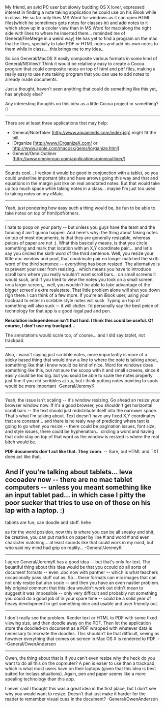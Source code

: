 My friend, an avid PC user but slowly budding OS X lover, expressed interest in finding a note taking application he could use on his iBook while in class.  He so far only likes MS Word for windows as it can open HTML files(which he sometimes gets notes for classes in) and add notes to it which show up in a cooler view than in MS Word for mac(along the right side with lines to where he inserted them... reminded me of General/FileMerge in a weird way)
He has yet to find a program on the mac that he likes, specially to take PDF or HTML notes and add his own notes to them while in class.... this brings me to my idea...

So can General/MacOS X easily composite various formats in some kind of General/NSView?  Think it would be relatively easy to create a Cocoa program that could composite notes on top of html and pdf files, making a really easy to use note taking program that you can use to add notes to already made documents.

Just a thought, haven't seen anything that could do something like this yet, has anybody else?

Any interesting thoughts on this idea as a little Cocoa project or something? :)

----

There are at least three applications that may help:

* General/NoteTaker  [http://www.aquaminds.com/index.jsp] might fit the bill.
* iOrganize [http://www.iOrganizeX.com/ or http://www.apple.com/macosx/gems/iorganize.html]
* General/OmniOutliner [http://www.omnigroup.com/applications/omnioutliner/]


----
Sounds cool... I reckon it would be good in conjunction with a tablet, so you could underline important bits and have arrows going this way and that and equations in the margin just like on real annotated notes. But that would take up too much space while taking notes in a class... maybe I'm just too used to taking notes on my eMate.

----
Yeah, just pondering how easy such a thing would be, be fun to be able to take notes on top of html/pdf/others.  

----

I hate to poop on  your party -- but unless you guys have the team and the funding it ain't gunna happen.  And here's why:  the thing about taking notes on top of most documents, is that they are generally resizable, whereas peices of paper are not :).  What this basically means, is that you circle something and mark that location with an X,Y coordinate pair.... and let's say you circled the sixth word of the third sentence.  Well, you resize your little doc window and poof, that coodrinate pair no longer matched the sixth word of the third sentence -- everything has been resized.  The alternative is to prevent your user from resizing... which means you have to introduce scroll bars where you really wouldn't want scroll bars... on small screens it would suck, and if you tried to view the notes you took on a small screen, on a larger screen,,, well, you wouldn't be able to take advantage of the bigger screen's extra realestate.  That little problem alone will shut you down righ there.  I can think of a few more.  If you're an iBook user, using your trackpad to enter in scribble style notes will suck.  Typing on top of something will also suck -- it will clutter.  I'd personally say the best peice of technology for that app is a good legal pad and pen.

**Resolution independence isn't that hard. I think this could be useful. Of course, I don't use my trackpad...**

The annotations would scale too, of course... and I did say tablet, not trackpad.

----
Also, i wasn't saying just scribble notes, more importantly is more of a sticky based thing that would draw a line to where the note is talking about, something like that i know would be kind of nice.  Word for windows does something like this, but not sure the scoop with it and small screens, since it easily could be too big.  but you sould be able to scale the notes properly just fine if you did scribbles at x,y, but i think putting notes pointing to spots would be more important
-General/JeremyK

----

Yeah, the issue isn't scaling -- it's window resizing.  Go ahead an resize your browser window now.  If it's a good browser, you shouldn't get horizontal scroll bars -- the text should just redistribute itself into the narrower space.  That's what I'm talking about.  Text doesn't have any fixed X,Y coordinates that are constant... and there is no realy way of predicting where text is going to go when you resize -- there could be pagination issues, font size, and style issues, there could be hyphenation... circling a word and having that cicle stay on top of that word as the window is resized is where the real bitch would be.

**PDF documents don't act like that. They zoom.** -- Sure, but HTML and TXT does act like that.

And if you're talking about tablets... leva cocoadev now -- there are no mac tablet computers -- unless you meant something like an input tablet pad... in which case I pitty the poor sucker that tries to use on of those on his lap with a laptop. :)
----
tablets are fun, can doodle and stuff. hehe

as for the word position, now this is where you can be all sneaky and shit, be creative, you can put marks on paper by line # and word # and even character matching... at least sounds like that could work in my mind, but who said my mind had grip on reality...
-General/JeremyK

----
I agree General/JeremyK has a good idea -- but that's only for text.  The beuatiful thing about this idea would be that you ccould do all sorts of document formats -- even .doc now with panther -- which is what teachers occasionally pass stuff out as.  So... these formats can mix images that can not only resize but also scale -- and then you have an even nastier problem.  My original comment that this idea wouldn't work out didn't mean to suggest it was impossible -- only very difficult and probably not something you could do a good job of in your spare time -- could be a solid year of heavy development to get something nice and usable and user friendly out.

----

I don't really see the problem.  Render text or HTML to PDF with some fixed viewing size, and then doodle away on the PDF.  Then let the application store the doodled-on document as a PDF wrapped with whatever data is necessary to recreate the doodles.  This shouldn't be that difficult, seeing as however everything that comes on screen in Mac OS X is rendered to PDF.  --General/OwenAnderson

----
Owen, the thing about that is if you can't even resize why the heck do you want to do all this on the copmuter?  A pen is easer to use than a trackpad, which is what most users have on their laptops (given that this idea is best suited for inclass situations).  Again, pen and paper seems like a more apealing technology than this app.

I never said I thought this was a great idea in the first place, but I don't see why you would want to resize.  Doesn't that just make it harder for the reader to remember visual cues in the document?  -General/OwenAnderson
